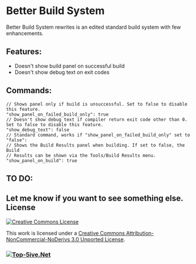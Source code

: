 Better Build System
===================

Better Build System rewrites is an edited standard build system with few enhancements.

Features:
---------
  - Doesn't show build panel on successful build
  - Doesn't show debug text on exit codes

Commands:
---------
```
// Shows panel only if build is unsuccessful. Set to false to disable this feature.
"show_panel_on_failed_build_only": true
// Doesn't show debug text if compiler return exit code other than 0. Set to false to disable this feature.
"show_debug_text": false
// Standard command, works if "show_panel_on_failed_build_only" set to "false":
// Shows the Build Results panel when building. If set to false, the Build
// Results can be shown via the Tools/Build Results menu.
"show_panel_on_build": true
```
TO DO:
------
Let me know if you want to see something else.
License
----
[![Creative Commons License](http://i.creativecommons.org/l/by-nc-nd/3.0/88x31.png "Creative Commons Attribution-NonCommercial-NoDerivs 3.0 Unported License")](http://creativecommons.org/licenses/by-nc-nd/3.0/deed.en_US)

This work is licensed under a [Creative Commons Attribution-NonCommercial-NoDerivs 3.0 Unported License](http://creativecommons.org/licenses/by-nc-nd/3.0/deed.en_US).

### [![Top-5ive.Net](http://top-5ive.net/images/logo.png "Top-5ive.Net")](http://top-5ive.net/)